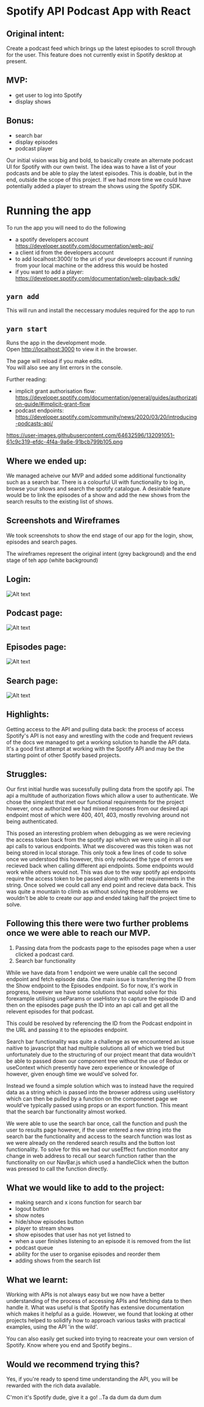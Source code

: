 # Spotify API Podcast App with React

## Original intent:

Create a podcast feed which brings up the latest episodes to scroll through for the user. This feature does not currently exist in Spotify desktop at present.

## MVP:

- get user to log into Spotify
- display shows

## Bonus:

- search bar
- display episodes
- podcast player

Our initial vision was big and bold, to basically create an alternate podcast UI for Spotify with our own twist. The idea was to have a list of your podcasts and be able to play the latest episodes. This is doable, but in the end, outside the scope of this project. If we had more time we could have potentially added a player to stream the shows using the Spotify SDK.

# Running the app

To run the app you will need to do the following

- a spotify developers account https://developer.spotify.com/documentation/web-api/
- a client id from the developers account
- to add localhost:3000/ to the uri of your develoeprs account if running from your local machine or the address this would be hosted
- if you want to add a player: https://developer.spotify.com/documentation/web-playback-sdk/

## `yarn add`

This will run and install the neccessary modules required for the app to run

## `yarn start`

Runs the app in the development mode.\
Open [http://localhost:3000](http://localhost:3000) to view it in the browser.

The page will reload if you make edits.\
You will also see any lint errors in the console.

Further reading:

- implicit grant authorisation flow: https://developer.spotify.com/documentation/general/guides/authorization-guide/#implicit-grant-flow
- podcast endpoints: https://developer.spotify.com/community/news/2020/03/20/introducing-podcasts-api/

https://user-images.githubusercontent.com/64632596/132091051-61c9c319-efdc-4f4a-9a6e-91bcb799b105.png

## Where we ended up:

We managed acheive our MVP and added some additional functionality such as a search bar.
There is a colourful UI with functionality to log in, browse your shows and search the spotify catalogue. A desirable feature would be to link the episodes of a show and add the new shows from the search results to the existing list of shows.

## Screenshots and Wireframes

We took screenshots to show the end stage of our app for the login, show, episodes and search pages.

The wireframes represent the original intent (grey background) and the end stage of teh app (white background)

## Login:

![Alt text](https://user-images.githubusercontent.com/64632596/132090881-836463f4-99cf-448d-b182-3418cde9d090.gif 'Login Page')

## Podcast page:

![Alt text](https://user-images.githubusercontent.com/64632596/132090747-48032083-ebb0-4fd9-8d19-d89dc6b0c445.png 'Podcast page')

## Episodes page:

![Alt text](https://user-images.githubusercontent.com/64632596/132094747-edbec160-0fc4-467e-bd41-e656259d0910.png 'Episodes Page')

## Search page:

![Alt text](https://user-images.githubusercontent.com/64632596/132090824-6d1aa6d9-7eb6-4198-af31-3d232bae2be7.png 'Search Results Page')

## Highlights:

Getting access to the API and pulling data back: the process of access Spotify's API is not easy and wrestling with the code and frequent reviews of the docs we managed to get a working solution to handle the API data. It's a good first attempt at working with the Spotify API and may be the starting point of other Spotify based projects.

## Struggles:

Our first initial hurdle was sucessfully pulling data from the spotify api. The api a multitude of authorization flows which allow a user to authenticate. We chose the simplest that met our functional requirements for the project however, once authorized we had mixed responses from our desired api endpoint most of which were 400, 401, 403, mostly revolving around not being authenticated.

This posed an interesting problem when debugging as we were recieving the access token back from the spotify api which we were using in all our api calls to various endpoints. What we discovered was this token was not being stored in local storage. This only took a few lines of code to solve once we understood this however, this only reduced the type of errors we recieved back when calling different api endpoints. Some endpoints would work while others would not. This was due to the way spotify api endpoints require the access token to be passed along with other requirements in the string. Once solved we could call any end point and recieve data back. This was quite a mountain to climb as without solving these problems we wouldn't be able to create our app and ended taking half the project time to solve.

## Following this there were two further problems once we were able to reach our MVP.

1. Passing data from the podcasts page to the episodes page when a user clicked a podcast card.
2. Search bar functionality

While we have data from 1 endpoint we were unable call the second endpoint and fetch episode data. One main issue is transferring the ID from the Show endpoint to the Episodes endpoint. So for now, it's work in progress, however we have some solutions that would solve for this forexample utilising useParams or useHistory to capture the episode ID and then on the episodes page push the ID into an api call and get all the relevent episodes for that podcast.

This could be resolved by referencing the ID from the Podcast endpoint in the URL and passing it to the episodes endpoint.

Search bar functionality was quite a challenge as we encountered an issue naitive to javascript that had multiple solutions all of which we tried but unfortunately due to the structuring of our project meant that data wouldn't be able to passed down our component tree without the use of Redux or useContext which presently have zero experience or knowledge of however, given enough time we would've solved for.

Instead we found a simple solution which was to instead have the required data as a string which is passed into the browser address using useHistory which can then be pulled by a function on the componenet page we would've typically passed using props or an export function. This meant that the search bar functionality almost worked.

We were able to use the search bar once, call the function and push the user to results page however, if the user entered a new string into the search bar the functionality and access to the search function was lost as we were already on the rendered search results and the button lost functionality. To solve for this we had our useEffect function monitor any change in web address to recall our search function rather than the functionality on our NavBar.js which used a handleClick when the button was pressed to call the function directly.

## What we would like to add to the project:

- making search and x icons function for search bar
- logout button
- show notes
- hide/show episodes button
- player to stream shows
- show episodes that user has not yet listned to
- when a user finishes listening to an episode it is removed from the list
- podcast queue
- ability for the user to organise episodes and reorder them
- adding shows from the search list

## What we learnt:

Working with APIs is not always easy but we now have a better understanding of the process of accessing APIs and fetching data to then handle it. What was useful is that Spotify has extensive documentation which makes it helpful as a guide. However, we found that looking at other projects helped to solidify how to approach various tasks with practical examples, using the API 'in the wild'.

You can also easily get sucked into trying to reacreate your own version of Spotify. Know where you end and Spotify begins..

## Would we recommend trying this?

Yes, if you're ready to spend time understanding the API, you will be rewarded with the rich data available.

C'mon it's Spotify dude, give it a go!
..Ta da dum da dum dum
